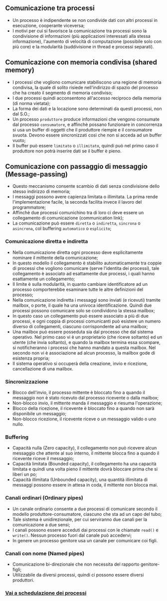 ## Comunicazione tra processi
- Un processo è indipendente se non condivide dati con altri processi in esecuzione, cooperante viceversa;
- I motivi per cui si favorisce la comunicazione tra processi sono la condivisione di informazioni (più applicazioni interessati alla stessa informazione), l'aumento di velocità di computazione (possibile solo con più core) e la modularità (suddivisione in thread e processi separati).

## Comunicazione con memoria condivisa (shared memory)
- I processi che vogliono comunicare stabiliscono una regione di memoria condivisa, la quale di solito risiede nell'indirizzo di spazio del processo che ha creato il segmento di memoria condiviso;
- I due processi quindi acconsentono all'accesso reciproco della memoria (di norma vietata);
- La forma dei dati e la locazione sono determinati da questi processi, non dal S.O.;
- Un processo `produttore` produce informazioni che vengono consumate dal processo `consumatore`, e affinchè possano funzionare in concorrenza si usa un buffer di oggetti che il produttore riempie e il consumatore svuota. Devono essere sincronizzati così che non si acceda ad un buffer vuoto;
- Il buffer può essere `limitato` o `illimitato`, quindi può nel primo caso il produttore non potrà inserire dati se il buffer è pieno.

## Comunicazione con passaggio di messaggio (Message-passing)
- Questo meccanismo consente scambio di dati senza condivisione dello stesso indirizzo di memoria;
- I messaggi possono avere capienza limitata o illimitata. La prima rende l'implementazione facile, la seconda facilita invece il lavoro del programmatore;
- Affinchè due processi comunichino tra di loro ci deve essere un collegamento di comunicazione (communication link);
- La comunicazione può essere `diretta` o `indiretta`, `sincrona` o `asincrona`, col buffering `automatico` o `esplicito`;

### Comunicazione diretta e indiretta
- Nella comunicazione diretta ogni processo deve esplicitamente nominare il mittente della comunicazione;
- In questo modello il collegamento è stabilito automaticamente tra coppie di processi che vogliono comunicare (serve l'identita dei processi), tale collegamento è associato ad esattamente due processi, i quali hanno esattamente un collegamento;
- Il limite è sulla modularità, in quanto cambiare identificatore ad un processo comporterebbe esaminare tutte le altre definizioni del processo;
- Nella comunicazione indiretta i messaggi sono inviati (e ricevuti) tramite mailbox, o porte, il quale ha una univoca identificazione. Quindi due processi possono comunicare solo se condividono la stessa mailbox;
- In questo caso un collegamento può essere associato a più di due processi, e ogni coppia di processi comunicanti può esistere un numero diverso di collegamenti, ciascuno corrispondente ad una mailbox;
- Una mailbox può essere posseduta sia dal processo che dal sistema operativo. Nel primo caso vi è un proprietario (che riceve soltanto) ed un utente (che invia soltanto), e quando la mailbox termina essa scompare, si notificheranno i processi che hanno mandato a questa mailbox. Nel secondo non vi è associazione ad alcun processo, la mailbox gode di esistenza propria;
- Il sistema operativo si occuperà della creazione, invio e ricezione, cancellazione di una mailbox.

### Sincronizzazione
- Blocco dell'invio, il processo mittente è bloccato fino a quando il messaggio non è stato ricevuto dal processo ricevente o dalla mailbox;
- Non-blocco invio, il mittente manda il messaggio e riesuma l'operazione;
- Blocco della ricezione, il ricevente è bloccato fino a quando non sarà disponibile un messaggio;
- Non-blocco ricezione, il ricevente riceve o un messaggio valido o uno nullo.

### Buffering
- Capacità nulla (Zero capacity), il collegamento non può ricevere alcun messaggio che attente al suo interno, il mittente blocca fino a quando il ricevente riceve il messaggio;
- Capacità limitata (Bounded capacity), il collegamento ha una capacità limitata e quindi una volta pieno il mittente dovrà bloccare prima che si liberi un po; 
- Capacità illimitata (Unbounded capacity), una quantità illimitata di messaggi possono essere in attesa in coda, il mittente non blocca mai.


### Canali ordinari (Ordinary pipes)
- Un canale ordinario consente a due processi di comunicare secondo il modello produttore-consumatore, ciascuno che sta ad un capo del tubo;
- Tale sistema è unidirezionale, per cui serviranno due canali per la comunicazione a due sensi;
- I canali possono essere acceduti dai processi con le chiamate `read()` e `write()`. Nessun processo fuori dal canale può accedervi;
- In genere un processo genitore usa un canale per comunicare coi figli.

### Canali con nome (Named pipes)
- Comunicazione bi-direzionale che non necessita del rapporto genitore-figli;
- Utilizzabile da diversi processi, quindi ci possono essere diversi produttori.

### [Vai a schedulazione dei processi](https://github.com/Gabri432/Sistemi_operativi/blob/master/Processi/schedulazione_dei_processi.md)